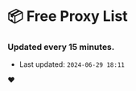 # :package: Free Proxy List
### Updated every 15 minutes.

- Last updated: `2024-06-29 18:11`

:heart:
